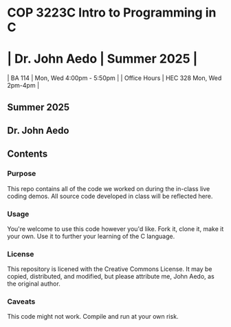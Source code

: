 # COP 3223C Intro to Programming in C
| Dr. John Aedo | Summer 2025 |
===============================
| BA 114        | Mon, Wed 4:00pm - 5:50pm |
| Office Hours  | HEC 328 Mon, Wed 2pm-4pm |

## Summer 2025
## Dr. John Aedo
## Contents
### Purpose
This repo contains all of the code we worked on during the in-class live coding demos.
All source code developed in class will be reflected here.
### Usage
You're welcome to use this code however you'd like.  Fork it, clone it, make it your own.  Use it to further your learning of the C language.
### License
This repository is licened with the Creative Commons License.  It may be copied, distributed, and modified, but please attribute me, John Aedo, as the original author.
### Caveats
This code might not work.  Compile and run at your own risk.
